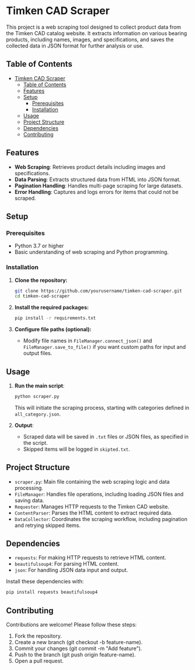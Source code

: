 # Timken CAD Scraper

This project is a web scraping tool designed to collect product data from the Timken CAD catalog website. It extracts information on various bearing products, including names, images, and specifications, and saves the collected data in JSON format for further analysis or use.

## Table of Contents
- [Timken CAD Scraper](#timken-cad-scraper)
  - [Table of Contents](#table-of-contents)
  - [Features](#features)
  - [Setup](#setup)
    - [Prerequisites](#prerequisites)
    - [Installation](#installation)
  - [Usage](#usage)
  - [Project Structure](#project-structure)
  - [Dependencies](#dependencies)
  - [Contributing](#contributing)

## Features
- **Web Scraping**: Retrieves product details including images and specifications.
- **Data Parsing**: Extracts structured data from HTML into JSON format.
- **Pagination Handling**: Handles multi-page scraping for large datasets.
- **Error Handling**: Captures and logs errors for items that could not be scraped.

## Setup

### Prerequisites
- Python 3.7 or higher
- Basic understanding of web scraping and Python programming.

### Installation
1. **Clone the repository:**
    ```bash
    git clone https://github.com/yourusername/timken-cad-scraper.git
    cd timken-cad-scraper
    ```

2. **Install the required packages:**
    ```bash
    pip install -r requirements.txt
    ```

3. **Configure file paths (optional):**
   - Modify file names in `FileManager.connect_json()` and `FileManager.save_to_file()` if you want custom paths for input and output files.

## Usage
1. **Run the main script**:
    ```bash
    python scraper.py
    ```
   This will initiate the scraping process, starting with categories defined in `all_category.json`.

2. **Output**:
   - Scraped data will be saved in `.txt` files or JSON files, as specified in the script.
   - Skipped items will be logged in `skipted.txt`.

## Project Structure
- `scraper.py`: Main file containing the web scraping logic and data processing.
- `FileManager`: Handles file operations, including loading JSON files and saving data.
- `Requester`: Manages HTTP requests to the Timken CAD website.
- `ContentParser`: Parses the HTML content to extract required data.
- `DataCollector`: Coordinates the scraping workflow, including pagination and retrying skipped items.

## Dependencies
- `requests`: For making HTTP requests to retrieve HTML content.
- `beautifulsoup4`: For parsing HTML content.
- `json`: For handling JSON data input and output.

Install these dependencies with:
```bash
pip install requests beautifulsoup4
```

## Contributing

Contributions are welcome! Please follow these steps:

 1. Fork the repository.
 2. Create a new branch (git checkout -b feature-name).
 3. Commit your changes (git commit -m "Add feature").
 4. Push to the branch (git push origin feature-name).
 5. Open a pull request.
